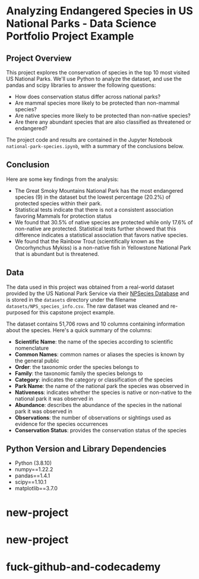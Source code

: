 # Analyzing Endangered Species in US National Parks - Data Science Portfolio Project Example

## Project Overview
This project explores the conservation of species in the top 10 most visited US National Parks. We'll use Python to analyze the dataset, and use the pandas and scipy libraries to answer the following questions:

- How does conservation status differ across national parks?
- Are mammal species more likely to be protected than non-mammal species?
- Are native species more likely to be protected than non-native species?
- Are there any abundant species that are also classified as threatened or endangered?

The project code and results are contained in the Jupyter Notebook `national-park-species.ipynb`, with a summary of the conclusions below.

## Conclusion
Here are some key findings from the analysis: 

- The Great Smoky Mountains National Park has the most endangered species (9) in the dataset but the lowest percentage (20.2%) of protected species within their park. 
- Statistical tests indicate that there is not a consistent association favoring Mammals for protection status
- We found that 30.5% of native species are protected while only 17.6% of non-native are protected. Statistical tests further showed that this difference indicates a statistical association that favors native species.
- We found that the Rainbow Trout (scientifically known as the Oncorhynchus Mykiss) is a non-native fish in Yellowstone National Park that is abundant but is threatened.

## Data
The data used in this project was obtained from a real-world dataset provided by the US National Park Service via their [NPSecies Database](https://irma.nps.gov/NPSpecies/) and is stored in the `datasets` directory under the filename `datasets/NPS_species_info.csv`. The raw dataset was cleaned and re-purposed for this capstone project example.

The dataset contains 51,706 rows and 10 columns containing information about the species. Here's a quick summary of the columns:

- **Scientific Name**: the name of the species according to scientific nomenclature
- **Common Names**: common names or aliases the species is known by the general public
- **Order**: the taxonomic order the species belongs to
- **Family**: the taxonomic family the species belongs to
- **Category**: indicates the category or classification of the species
- **Park Name**: the name of the national park the species was observed in
- **Nativeness**: indicates whether the species is native or non-native to the national park it was observed in
- **Abundance**: describes the abundance of the species in the national park it was observed in
- **Observations**: the number of observations or sightings used as evidence for the species occurrences
- **Conservation Status**: provides the conservation status of the species

## Python Version and Library Dependencies
- Python (3.8.10)
- numpy==1.22.2
- pandas==1.4.1
- scipy==1.10.1
- matplotlib==3.7.0 
# new-project
# new-project
# fuck-github-and-codecademy

